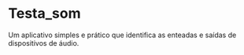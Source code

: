 # Testa_som
Um aplicativo simples e prático que identifica as enteadas e saídas de dispositivos de áudio.
